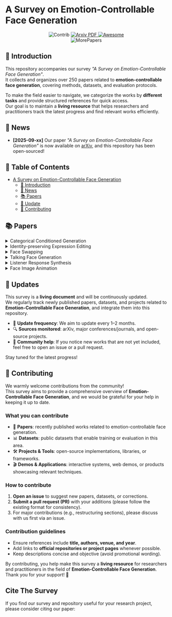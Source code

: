 # A Survey on Emotion-Controllable Face Generation

<p align="center">
  <img src="https://img.shields.io/badge/Contributions-Welcome-278ea5" alt="Contrib"/> 
  <a href="assets/Human Motion Video Generation A Survey.pdf">
    <img src="https://img.shields.io/badge/arXiv-b31b1b.svg" alt="Arxiv PDF">
  </a>
  <a href="https://github.com/zylye123/Emotion-Controllable-Face-Generation-Survey">
    <img src="https://cdn.rawgit.com/sindresorhus/awesome/d7305f38d29fed78fa85652e3a63e154dd8e8829/media/badge.svg" alt="Awesome">
  </a>
  <br>
  <img src="https://img.shields.io/badge/Update 🔥-2025.09.xx-red" alt="MorePapers">
</p>

## 📖 Introduction

This repository accompanies our survey *"A Survey on Emotion-Controllable Face Generation"*.  
It collects and organizes over 250 papers related to **emotion-controllable face generation**, covering methods, datasets, and evaluation protocols.  

To make the field easier to navigate, we categorize the works by **different tasks** and provide structured references for quick access.  
Our goal is to maintain a **living resource** that helps researchers and practitioners track the latest progress and find relevant works efficiently.


## 📢 News

- **[2025-09-xx]** Our paper *"A Survey on Emotion-Controllable Face Generation"* is now available on [arXiv](), and this repository has been open-sourced!


## 🔖 Table of Contents

- [A Survey on Emotion-Controllable Face Generation](#a-survey-on-emotion-controllable-face-generation)
  - [📖 Introduction](#introduction)
  - [📢 News](#news)
  - [📚 Papers](#papers)
  - [🔄 Update](#update)
  - [🤝 Contributing](#-contributing)

## 📚 Papers

<details><summary>Categorical Conditioned Generation</summary>

| **Date**  | **Title** | **arXiv Link** | **Representation** | **Model** | **Venue** |
|:---------:|:---------:|:---------------:|:-----------------:|:---------:|:---------:|
| 2021-06   | GANmut: Learning interpretable conditional space for gamut of emotions | [![CVPR](https://img.shields.io/badge/CVPR-blue)](https://openaccess.thecvf.com/content/CVPR2021/papers/dApolito_GANmut_Learning_Interpretable_Conditional_Space_for_Gamut_of_Emotions_CVPR_2021_paper.pdf) | V/A model | GAN | CVPR 2021 |
| 2024-04-01| A Unified and Interpretable Emotion Representation and Expression Generation | [![arXiv](https://img.shields.io/badge/arXiv-b31b1b.svg)](https://arxiv.org/abs/2404.01243) | AU Vector + V/A Model | Diffusion | CVPR 2024 |
| 2022-11-23| CGOF++: Controllable 3D Face Synthesis with Conditional Generative Occupancy Fields | [![arXiv](https://img.shields.io/badge/arXiv-b31b1b.svg)](https://arxiv.org/abs/2211.13251) | 3DMM | GAN | TPAMI 2023 |
| 2020-04-02| Learning formation of physically-based face attributes | [![arXiv](https://img.shields.io/badge/arXiv-b31b1b.svg)](https://arxiv.org/abs/2004.03458) | 3DMM + UV map | GAN | CVPR 2020 |
| 2023-04-20| Collaborative Diffusion for Multi-Modal Face Generation and Editing | [![arXiv](https://img.shields.io/badge/arXiv-b31b1b.svg)](https://arxiv.org/abs/2304.10530) | Text + Semantic Map | Diffusion | CVPR 2023 |
| 2023-12-21| Controllable 3D Face Generation with Conditional Style Code Diffusion | [![arXiv](https://img.shields.io/badge/arXiv-b31b1b.svg)](https://arxiv.org/abs/2312.13941) | Text + 3DMM | Diffusion | AAAI 2024 |

</details>



<details><summary>Identity-preserving Expression Editing</summary>
|  **Date**  	|                                                **Title**                                                	|                                        **arXiv Link**                                       	| **Representation** 	|   **Model**  	|                  **Venue**                 	|
|:----------:	|:-------------------------------------------------------------------------------------------------------:	|:-------------------------------------------------------------------------------------------:	|:--------------------------:	|:---------------:	|:------------------------------------------:	|

| 2017-09-12	|             ExprGAN: Facial Expression Editing With Controllable Expression Intensity            	| [![arXiv](https://img.shields.io/badge/arXiv-b31b1b.svg)](https://arxiv.org/abs/1709.03842) 	|          Emotion Vector          	| GAN 	|              AAAI2018             	|
| 2017-11-24 	|            StarGAN: Unified Generative Adversarial Networks
for Multi-Domain Image-to-Image Translation            	| [![arXiv](https://img.shields.io/badge/arXiv-b31b1b.svg)](https://arxiv.org/abs/1711.09020) 	|          Emotion Vector           	| GAN	|                CVPR 2018                   	|
| 2018-06	|             Joint Pose and Expression Modeling for Facial Expression Recognition            	| [![arXiv](https://img.shields.io/badge/CVPR-blue)](https://openaccess.thecvf.com/content_cvpr_2018/papers/Zhang_Joint_Pose_and_CVPR_2018_paper.pdf) 	|          Emotion Vector          	| GAN 	|              CVPR 2018             	|
| 2018-11-12 	|            Deep Neural Network Augmentation: Generating Faces for Affect Analysis            	| [![arXiv](https://img.shields.io/badge/arXiv-b31b1b.svg)](https://arxiv.org/abs/1811.05027) 	|          V/A model           	| Regression	|                    IJCV 2020                   	|
| 2024-01 	|            Emostyle: One-shot facial expression editing using continuous emotion parameters            	| [![arXiv](https://img.shields.io/badge/WACV-blue)](https://openaccess.thecvf.com/content/WACV2024/papers/Azari_EmoStyle_One-Shot_Facial_Expression_Editing_Using_Continuous_Emotion_Parameters_WACV_2024_paper.pdf) 	|          V/A model           	| GAN	|                    WACV 2024                   	|
| 2020-03-12 	|            Cascade EF-GAN: Progressive Facial Expression Editing with Local Focuses            	| [![arXiv](https://img.shields.io/badge/WACV-blue)](https://openaccess.thecvf.com/content/WACV2024/papers/Azari_EmoStyle_One-Shot_Facial_Expression_Editing_Using_Continuous_Emotion_Parameters_WACV_2024_paper.pdf) 	|          V/A model           	| GAN	|                    CVPR 2020                   	|
| 2020-04-07 	|            Toward Fine-grained Facial Expression Manipulation            	| [![arXiv](https://img.shields.io/badge/arXiv-b31b1b.svg)](https://arxiv.org/abs/2004.03132f) 	|          V/A model           	| GAN	|                    ECCV 2020                   	|
| 2021-12-03 	|            How to Synthesize a Large-Scale and Trainable Micro-Expression Dataset?
            	| [![arXiv](https://img.shields.io/badge/arXiv-b31b1b.svg)](https://arxiv.org/abs/2112.01730) 	|          Emotion Vector + AU Vector            	| GAN	|                    ECCV 2022                   	|
| 2024-04-07 	|            AUEditNet: Dual-Branch Facial Action Unit Intensity Manipulation with Implicit Disentanglement
            	| [![arXiv](https://img.shields.io/badge/arXiv-b31b1b.svg)](https://arxiv.org/abs/2404.05063) 	|           AU Vector            	| GAN	|                    CVPR 2024                   	|
| 2024-07-25 	|            Towards Localized Fine-Grained Control for Facial Expression Generation
            	| [![arXiv](https://img.shields.io/badge/arXiv-b31b1b.svg)](https://arxiv.org/abs/2407.20175) 	|           AU Vector            	| Diffusion	|                    arXiv 2024                   	|
| 2019-07-23 	|            Dynamic Facial Expression Generation on Hilbert Hypersphere with Conditional Wasserstein Generative Adversarial Nets
            	| [![arXiv](https://img.shields.io/badge/arXiv-b31b1b.svg)](https://arxiv.org/abs/1907.10087) 	|           Emotion Vector + 2D Landmarks            	| GAN	|                    TPAMI 2019                   	|
| 2021-12-01 	|             Neural emotion director: Speech-preserving semantic control of facial expressions in" in-the-wild" videos
            	| [![arXiv](https://img.shields.io/badge/arXiv-b31b1b.svg)](https://arxiv.org/abs/2112.00585) 	|           3DMM + Emotion Vector            	| GAN	|                    CVPR 2022                   	|
| 2021-12-11 	|             AvatarMe++: Facial Shape and BRDF Inference with Photorealistic Rendering-Aware GANs
            	| [![arXiv](https://img.shields.io/badge/arXiv-b31b1b.svg)](https://arxiv.org/abs/2112.05957) 	|           3DMM + UV map            	| GAN	|                    TPAMI 2021                   	|
| 2023-04-18 	|             POCE: Pose-Controllable Expression Editing
            	| [![arXiv](https://img.shields.io/badge/arXiv-b31b1b.svg)](https://arxiv.org/abs/2304.08938) 	|           UV map + AU Vector             	| GAN	|                    TIP 2023                   	|
| 2022-09-17 	|             Continuously Controllable Facial Expression Editing in Talking Face Videos
            	| [![arXiv](https://img.shields.io/badge/arXiv-b31b1b.svg)](https://arxiv.org/abs/2209.08289) 	|           UV map + 3DMM + Emotion Vector             	| GAN	|                    TAFFC 2024                   	|
| 2022-10-20 	|             Diffusion Models already have a Semantic Latent Space
            	| [![arXiv](https://img.shields.io/badge/arXiv-b31b1b.svg)](https://arxiv.org/abs/2210.10960) 	|           Text             	| Diffusion	|                    ICLR 2023                   	|
| 2024-05-09 	|             MasterWeaver: Taming Editability and Face Identity for Personalized Text-to-Image Generation
            	| [![arXiv](https://img.shields.io/badge/arXiv-b31b1b.svg)](https://arxiv.org/abs/2405.05806) 	|           Text             	| Diffusion	|                    ECCV 2024                   	|
| 2023-12-07 	|             PhotoMaker: Customizing Realistic Human Photos via Stacked ID Embedding
            	| [![arXiv](https://img.shields.io/badge/arXiv-b31b1b.svg)](https://arxiv.org/abs/2312.04461) 	|           Text             	| Diffusion	|                    CVPR 2024                  	|
| 2024-01-02 	|             Towards a Simultaneous and Granular Identity-Expression Control in Personalized Face Generation
            	| [![arXiv](https://img.shields.io/badge/arXiv-b31b1b.svg)](https://arxiv.org/abs/2401.01207) 	|           Text             	| Diffusion	|                    CVPR 2024                   	|
| 2025-04-30 	|             Instruction-Driven 3D Facial Expression Generation and Transition
            	| [![arXiv](https://img.shields.io/badge/TMM-blue)](https://ieeexplore.ieee.org/abstract/document/10980355) 	|           Text             	| VAE	|                    TMM 2025                   	|
</details>

<details><summary>Face Swapping</summary>
|  **Date**  	|                                                **Title**                                                	|                                        **arXiv Link**                                       	| **Representation** 	|   **Model**  	|                  **Venue**                 	|
|:----------:	|:-------------------------------------------------------------------------------------------------------:	|:-------------------------------------------------------------------------------------------:	|:--------------------------:	|:---------------:	|:------------------------------------------:	|

| 2021-08-18	|             A Unified Framework for High Fidelity Face Swap and Expression Reenactment            	| [![arXiv](https://img.shields.io/badge/TCSVT-blue)](https://ieeexplore.ieee.org/abstract/document/9517088/) 	|          3DMM           	| VAE 	|             TCSVT 2022             	|
| 2025-03-11	|             UniFace++: Revisiting a Unified Framework for Face Reenactment and Swapping via 3D Priors            	| [![arXiv](https://img.shields.io/badge/IJCV-blue)](https://link.springer.com/article/10.1007/s11263-025-02395-6) 	|          3DMM           	| Diffusion	|             IJCV 2025             	|
</details>

<details><summary>Talking Face Generation</summary>
|  **Date**  	|                                                **Title**                                                	|                                        **arXiv Link**                                       	| **Representation** 	|   **Model**  	|                  **Venue**                 	|
|:----------:	|:-------------------------------------------------------------------------------------------------------:	|:-------------------------------------------------------------------------------------------:	|:--------------------------:	|:---------------:	|:------------------------------------------:	|

| 2024-03-24	|             FG-EmoTalk: Talking Head Video Generation with Fine-Grained Controllable Facial Expressions            	| [![arXiv](https://img.shields.io/badge/AAAI-blue)](https://ojs.aaai.org/index.php/AAAI/article/view/28309) 	|          3DMM + AU Vector          	| GAN 	|              AAAI 2024             	|
| 2023-05-10	|              DaGAN++: Depth-Aware Generative Adversarial Network for Talking Head Video Generation            	| [![arXiv](https://img.shields.io/badge/arXiv-b31b1b.svg)](https://arxiv.org/abs/2305.06225) 	|          Motion Field          	| GAN 	|              TPAMI 2023             	|
| 2025-04-14	|              DaGAN++: Depth-Aware Generative Adversarial Network for Talking Head Video Generation            	| [![arXiv](https://img.shields.io/badge/TSCVT-blue)](https://ieeexplore.ieee.org/abstract/document/10964316) 	|          Motion Field + AU Vector           	| GAN 	|              TCSVT 2025             	|
| 2020-02-24	|              DaGAN++: Depth-Aware Generative Adversarial Network for Talking Head Video Generation            	| [![arXiv](https://img.shields.io/badge/arXiv-b31b1b.svg)](https://arxiv.org/abs/2002.10137) 	|          Audio + 3DMM            	| GAN 	|              TMM 2020             	|
| 2020-04-27	|              MakeItTalk: Speaker-Aware Talking-Head Animation            	| [![arXiv](https://img.shields.io/badge/arXiv-b31b1b.svg)](https://arxiv.org/abs/2004.12992) 	|          Audio            	| GAN 	|              TOG 2020              	|
| 2021-08-18	|              FACIAL: Synthesizing Dynamic Talking Face with Implicit Attribute Learning            	| [![arXiv](https://img.shields.io/badge/arXiv-b31b1b.svg)](https://arxiv.org/abs/2108.07938) 	|          Audio + AU Vector + 3DMM             	| GAN 	|              ICCV 2021              	|
| 2021-06	|              Flow-guided One-shot Talking Face Generation with a High-resolution
Audio-visual Dataset            	| [![arXiv](https://img.shields.io/badge/CVPR-blue)](https://openaccess.thecvf.com/content/CVPR2021/papers/Zhang_Flow-Guided_One-Shot_Talking_Face_Generation_With_a_High-Resolution_Audio-Visual_Dataset_CVPR_2021_paper.pdf) 	|          Audio + 3DMM + Motion Field             	| GAN 	|              CVPR 2021              	|
| 2021-04-15	|            Audio-Driven Emotional Video Portraits            	| [![arXiv](https://img.shields.io/badge/arXiv-b31b1b.svg)](https://arxiv.org/abs/2104.07452) 	|          Audio + 2D Landmarks + 3DMM              	| GAN 	|              CVPR 2021              	|
| 2022-05-30	|         EAMM: One-Shot Emotional Talking Face via Audio-Based Emotion-Aware Motion Model            	| [![arXiv](https://img.shields.io/badge/arXiv-b31b1b.svg)](https://arxiv.org/abs/2205.15278) 	|          Audio + 2D Landmarks              	| GAN 	|              SIGGRAPH 2022              	|
| 2023-05-04	|         High-fidelity Generalized Emotional Talking Face Generation with Multi-modal Emotion Space Learning            	| [![arXiv](https://img.shields.io/badge/arXiv-b31b1b.svg)](https://arxiv.org/abs/2305.02572) 	|         Text + Audio + 3DMM              	| Diffusion 	|              CVPR 2023              	|
| 2024-12-26	|          Multimodal Emotional Talking Face Generation Based on Action Units           	| [![arXiv](https://img.shields.io/badge/TCSVT-blue)](https://ieeexplore.ieee.org/abstract/document/10816597) 	|         Audio + AU Vector + Emotion Vector              	| GAN 	|              TCSVT 2024              	|
| 2024-03-11	|          Style2Talker: High-Resolution Talking Head Generation with Emotion Style and Art Style           	| [![arXiv](https://img.shields.io/badge/arXiv-b31b1b.svg)](https://arxiv.org/abs/2403.06365) 	|         Text + Audio + 3DMM              	| GAN 	|              AAAI 2024              	|
| 2024-04-23	|          TalkingGaussian: Structure-Persistent 3D Talking Head Synthesis via Gaussian Splatting
           	| [![arXiv](https://img.shields.io/badge/arXiv-b31b1b.svg)](https://arxiv.org/abs/2404.15264) 	|         Audio + AU Vector              	| 3DGS 	|              ECCV 2024              	|
| 2024-04-16	|          VASA-1: Lifelike Audio-Driven Talking Faces Generated in Real Time
           	| [![arXiv](https://img.shields.io/badge/arXiv-b31b1b.svg)](https://arxiv.org/abs/2404.10667) 	|         Audio             	| Diffusion  	|              NeurIPS 2024              	|
| 2024-03-11	|          FlowVQTalker: High-Quality Emotional Talking Face Generation through Normalizing Flow and Quantization
           	| [![arXiv](https://img.shields.io/badge/arXiv-b31b1b.svg)](https://arxiv.org/abs/2403.06375) 	|         Audio + 3DMM             	| N-Flow + VAE  	|              CVPR 2024              	|
| 2024-11-23	|          EmotiveTalk: Expressive Talking Head Generation through Audio Information Decoupling and Emotional Video Diffusion
           	| [![arXiv](https://img.shields.io/badge/arXiv-b31b1b.svg)](https://arxiv.org/abs/2411.16726) 	|         Audio            	| Diffusion  	|              CVPR 2024              	|
| 2023-09-30	|          DiffPoseTalk: Speech-Driven Stylistic 3D Facial Animation and Head Pose Generation via Diffusion Models
           	| [![arXiv](https://img.shields.io/badge/arXiv-b31b1b.svg)](https://arxiv.org/abs/2310.00434) 	|         Audio            	| Diffusion  	|              TOG 2024              	|
| 2022-12-09	|           Memories are One-to-Many Mapping Alleviators in Talking Face Generation
           	| [![arXiv](https://img.shields.io/badge/arXiv-b31b1b.svg)](https://arxiv.org/abs/2212.05005) 	|         Audio            	| GAN  	|              TPAMI 2024              	|
| 2024-08-12	|           DEEPTalk: Dynamic Emotion Embedding for Probabilistic Speech-Driven 3D Face Animatio
           	| [![arXiv](https://img.shields.io/badge/arXiv-b31b1b.svg)](https://arxiv.org/abs/2408.06010) 	|         Audio            	| VAE  	|              AAAI 2025              	|
| 2025-03-03	|          KeyFace: Expressive Audio-Driven Facial Animation for Long Sequences via KeyFrame Interpolation 
           	| [![arXiv](https://img.shields.io/badge/arXiv-b31b1b.svg)](https://arxiv.org/abs/2503.01715) 	|         Audio + V/A Model             	| Diffusion 	|              CVPR 2025               	|
</details>

<details><summary>Listener Response Synthesis</summary>
|  **Date**  	|                                                **Title**                                                	|                                        **arXiv Link**                                       	| **Representation** 	|   **Model**  	|                  **Venue**                 	|
|:----------:	|:-------------------------------------------------------------------------------------------------------:	|:-------------------------------------------------------------------------------------------:	|:--------------------------:	|:---------------:	|:------------------------------------------:	|

| 2022-04-18	|             Learning to Listen: Modeling Non-Deterministic Dyadic Facial Motion            	| [![arXiv](https://img.shields.io/badge/arXiv-b31b1b.svg)](https://arxiv.org/abs/2204.08451) 	|          Audio          	| VAE 	|              CVPR 2022             	|
| 2024-01-15	|             Learning to Listen: Modeling Non-Deterministic Dyadic Facial Motion            	| [![arXiv](https://img.shields.io/badge/ICCV-blue)](https://ieeexplore.ieee.org/abstract/document/10377831) 	|          Audio + Emotion Vector + 3DMM          	| VAE 	|              ICCV 2023             	|
| 2024-03-14	|             Dyadic Interaction Modeling for Social Behavior Generation            	| [![arXiv](https://img.shields.io/badge/arXiv-b31b1b.svg)](https://arxiv.org/abs/2403.090691) 	|          Audio       	| VAE 	|              ECCV 2024             	|
| 2024-03-01	|             CustomListener: Text-guided Responsive Interaction for User-friendly Listening Head Generation            	| [![arXiv](https://img.shields.io/badge/arXiv-b31b1b.svg)](https://arxiv.org/abs/2403.00274) 	|          Text + Audio       	| Diffusion  	|              CVPR 2024             	|
</details>

<details><summary>Face Image Animation</summary>
|  **Date**  	|                                                **Title**                                                	|                                        **arXiv Link**                                       	| **Representation** 	|   **Model**  	|                  **Venue**                 	|
|:----------:	|:-------------------------------------------------------------------------------------------------------:	|:-------------------------------------------------------------------------------------------:	|:--------------------------:	|:---------------:	|:------------------------------------------:	|

| 2019-08-24	|             GANimation: One-Shot Anatomically Consistent Facial Animation            	| [![arXiv](https://img.shields.io/badge/IJCV-blue)](https://link.springer.com/article/10.1007/s11263-019-01210-3) 	|          AU Vector          	| GAN 	|              IJCV 2020             	|
| 2019-04-03	|             Icface: Interpretable and controllable face reenactment using gans.            	| [![arXiv](https://img.shields.io/badge/arXiv-b31b1b.svg)](https://arxiv.org/abs/1904.01909) 	|          AU Vector          	| GAN 	|              WACV 2020             	|
| 2023-04-06	|             Face Animation with an Attribute-Guided Diffusion Model          	| [![arXiv](https://img.shields.io/badge/arXiv-b31b1b.svg)](https://arxiv.org/abs/2304.03199) 	|          3DMM          	| Diffusion 	|             CVPR 2023             	|
| 2024-10-10	|             Generalizable and Animatable Gaussian Head Avatar          	| [![arXiv](https://img.shields.io/badge/arXiv-b31b1b.svg)](https://arxiv.org/abs/2410.07971) 	|          3DMM          	| 3DGS  	|             NeurIPS 2024             	|
| 2020-02-29	|             First Order Motion Model for Image Animation          	| [![arXiv](https://img.shields.io/badge/arXiv-b31b1b.svg)](https://arxiv.org/abs/2003.00196) 	|          GAN          	| Motion Field	|             NeurlPS 2019             	|
| 2022-03-27	|             Thin-Plate Spline Motion Model for Image Animation          	| [![arXiv](https://img.shields.io/badge/arXiv-b31b1b.svg)](https://arxiv.org/abs/2203.14367) 	|          GAN          	| Motion Field	|             CVPR 2022             	|
| 2022-03-17	|             Latent Image Animator: Learning to Animate Images via Latent Space Navigation          	| [![arXiv](https://img.shields.io/badge/arXiv-b31b1b.svg)](https://arxiv.org/abs/2203.09043) 	|          GAN          	| Motion Field	|             TPAMI 2024             	|
</details>

## 🔄 Updates

This survey is a **living document** and will be continuously updated.  
We regularly track newly published papers, datasets, and projects related to **Emotion-Controllable Face Generation**, and integrate them into this repository.  

- 📌 **Update frequency**: We aim to update every 1–2 months.  
- 🔍 **Sources monitored**: arXiv, major conferences/journals, and open-source projects.  
- 🙌 **Community help**: If you notice new works that are not yet included, feel free to open an issue or a pull request.  

Stay tuned for the latest progress!


## 🤝 Contributing

We warmly welcome contributions from the community!  
This survey aims to provide a comprehensive overview of **Emotion-Controllable Face Generation**, and we would be grateful for your help in keeping it up to date.

### What you can contribute
- 📄 **Papers**: recently published works related to emotion-controllable face generation.  
- 📊 **Datasets**: public datasets that enable training or evaluation in this area.  
- 🛠️ **Projects & Tools**: open-source implementations, libraries, or frameworks.  
- 🎬 **Demos & Applications**: interactive systems, web demos, or products showcasing relevant techniques.

### How to contribute
1. **Open an issue** to suggest new papers, datasets, or corrections.  
2. **Submit a pull request (PR)** with your additions (please follow the existing format for consistency).  
3. For major contributions (e.g., restructuring sections), please discuss with us first via an issue.  

### Contribution guidelines
- Ensure references include **title, authors, venue, and year**.  
- Add links to **official repositories or project pages** whenever possible.  
- Keep descriptions concise and objective (avoid promotional wording).  

By contributing, you help make this survey a **living resource** for researchers and practitioners in the field of **Emotion-Controllable Face Generation**. Thank you for your support! 🙌


## Cite The Survey
If you find our survey and repository useful for your research project, please consider citing our paper:
